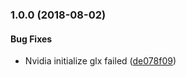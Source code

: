 <a name="1.0.0"></a>
### 1.0.0 (2018-08-02)


#### Bug Fixes

*   Nvidia initialize glx failed ([de078f09](de078f09))



